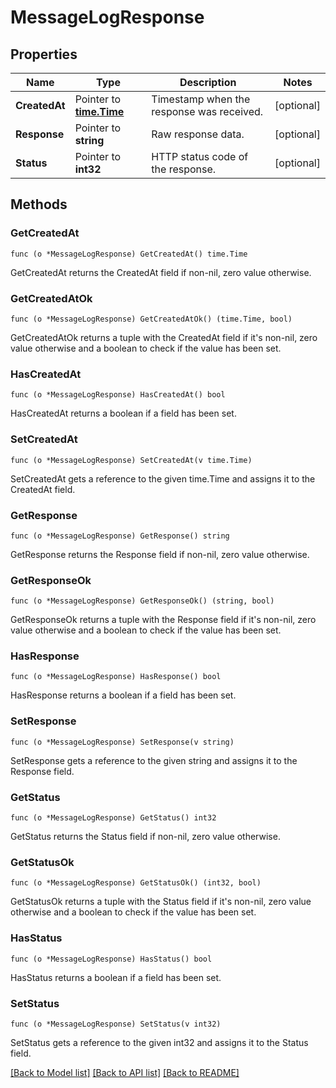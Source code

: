 # MessageLogResponse

## Properties

Name | Type | Description | Notes
------------ | ------------- | ------------- | -------------
**CreatedAt** | Pointer to [**time.Time**](time.Time.md) | Timestamp when the response was received. | [optional] 
**Response** | Pointer to **string** | Raw response data. | [optional] 
**Status** | Pointer to **int32** | HTTP status code of the response. | [optional] 

## Methods

### GetCreatedAt

`func (o *MessageLogResponse) GetCreatedAt() time.Time`

GetCreatedAt returns the CreatedAt field if non-nil, zero value otherwise.

### GetCreatedAtOk

`func (o *MessageLogResponse) GetCreatedAtOk() (time.Time, bool)`

GetCreatedAtOk returns a tuple with the CreatedAt field if it's non-nil, zero value otherwise
and a boolean to check if the value has been set.

### HasCreatedAt

`func (o *MessageLogResponse) HasCreatedAt() bool`

HasCreatedAt returns a boolean if a field has been set.

### SetCreatedAt

`func (o *MessageLogResponse) SetCreatedAt(v time.Time)`

SetCreatedAt gets a reference to the given time.Time and assigns it to the CreatedAt field.

### GetResponse

`func (o *MessageLogResponse) GetResponse() string`

GetResponse returns the Response field if non-nil, zero value otherwise.

### GetResponseOk

`func (o *MessageLogResponse) GetResponseOk() (string, bool)`

GetResponseOk returns a tuple with the Response field if it's non-nil, zero value otherwise
and a boolean to check if the value has been set.

### HasResponse

`func (o *MessageLogResponse) HasResponse() bool`

HasResponse returns a boolean if a field has been set.

### SetResponse

`func (o *MessageLogResponse) SetResponse(v string)`

SetResponse gets a reference to the given string and assigns it to the Response field.

### GetStatus

`func (o *MessageLogResponse) GetStatus() int32`

GetStatus returns the Status field if non-nil, zero value otherwise.

### GetStatusOk

`func (o *MessageLogResponse) GetStatusOk() (int32, bool)`

GetStatusOk returns a tuple with the Status field if it's non-nil, zero value otherwise
and a boolean to check if the value has been set.

### HasStatus

`func (o *MessageLogResponse) HasStatus() bool`

HasStatus returns a boolean if a field has been set.

### SetStatus

`func (o *MessageLogResponse) SetStatus(v int32)`

SetStatus gets a reference to the given int32 and assigns it to the Status field.


[[Back to Model list]](../README.md#documentation-for-models) [[Back to API list]](../README.md#documentation-for-api-endpoints) [[Back to README]](../README.md)


